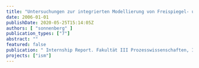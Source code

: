```yaml
---
title: "Untersuchungen zur integrierten Modellierung von Freispiegel- und Druckabfluss im Berliner Abwassersystem"
date: 2006-01-01
publishDate: 2020-05-25T15:14:05Z
authors: [ "sonnenberg" ]
publication_types: ["7"]
abstract: ""
featured: false
publication: " Internship Report. Fakultät III Prozesswissenschaften, Institut für Technischen Umweltschutz. Technische Universität Berlin"
projects: ["ism"]
---
```


